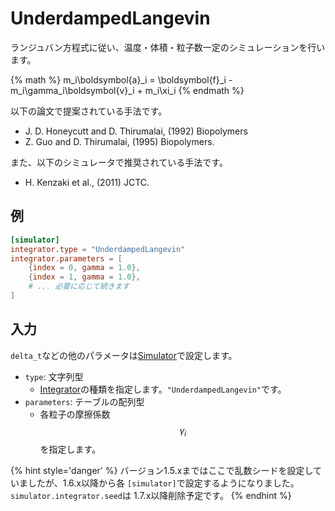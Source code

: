 # UnderdampedLangevin

ランジュバン方程式に従い、温度・体積・粒子数一定のシミュレーションを行います。

{% math %}
m_i\boldsymbol{a}_i = \boldsymbol{f}_i - m_i\gamma_i\boldsymbol{v}_i + m_i\xi_i
{% endmath %}

以下の論文で提案されている手法です。

- J. D. Honeycutt and D. Thirumalai, (1992) Biopolymers
- Z. Guo and D. Thirumalai, (1995) Biopolymers.

また、以下のシミュレータで推奨されている手法です。

- H. Kenzaki et al., (2011) JCTC.

## 例

```toml
[simulator]
integrator.type = "UnderdampedLangevin"
integrator.parameters = [
    {index = 0, gamma = 1.0},
    {index = 1, gamma = 1.0},
    # ... 必要に応じて続きます
]
```

## 入力

`delta_t`などの他のパラメータは[Simulator](Simulator.md)で設定します。

- `type`: 文字列型
  - [Integrator](Integrator.md)の種類を指定します。`"UnderdampedLangevin"`です。
- `parameters`: テーブルの配列型
  - 各粒子の摩擦係数$$\gamma_i$$を指定します。

{% hint style='danger' %}
バージョン1.5.xまではここで乱数シードを設定していましたが、1.6.x以降から各
`[simulator]`で設定するようになりました。`simulator.integrator.seed`は
1.7.x以降削除予定です。
{% endhint %}
